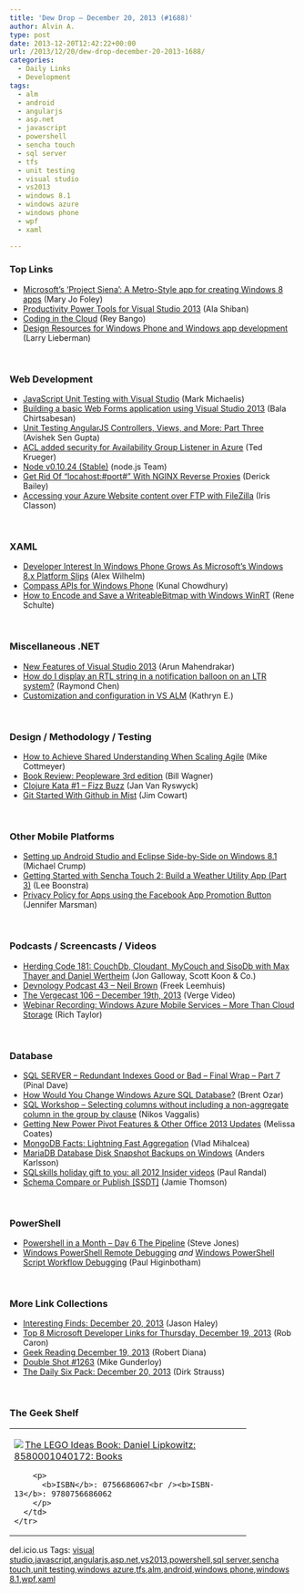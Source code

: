```yaml
---
title: 'Dew Drop – December 20, 2013 (#1688)'
author: Alvin A.
type: post
date: 2013-12-20T12:42:22+00:00
url: /2013/12/20/dew-drop-december-20-2013-1688/
categories:
  - Daily Links
  - Development
tags:
  - alm
  - android
  - angularjs
  - asp.net
  - javascript
  - powershell
  - sencha touch
  - sql server
  - tfs
  - unit testing
  - visual studio
  - vs2013
  - windows 8.1
  - windows azure
  - windows phone
  - wpf
  - xaml

---
```

### <a name="top"></a>Top Links

  * <a href="http://www.zdnet.com/microsofts-project-siena-a-metro-style-app-for-creating-windows-8-apps-7000024507/" target="_blank">Microsoft&#8217;s &#8216;Project Siena&#8217;: A Metro-Style app for creating Windows 8 apps</a> (Mary Jo Foley)
  * <a href="http://blogs.msdn.com/b/visualstudio/archive/2013/12/19/productivity-power-tools-for-visual-studio-2013.aspx" target="_blank">Productivity Power Tools for Visual Studio 2013</a> (Ala Shiban)
  * <a href="http://feedproxy.google.com/~r/nettuts/~3/OTdTBXnJLdQ/" target="_blank">Coding in the Cloud</a> (Rey Bango)
  * <a href="http://blogs.windows.com/windows_phone/b/wpdev/archive/2013/12/19/design-resources-for-windows-phone-and-windows-app-development.aspx" target="_blank">Design Resources for Windows Phone and Windows app development</a> (Larry Lieberman)

&nbsp;

### <a name="web"></a>Web Development

  * <a href="http://visualstudiomagazine.com/articles/2013/12/01/javascript-unit-testing-with-visual-studio.aspx" target="_blank">JavaScript Unit Testing with Visual Studio</a> (Mark Michaelis)
  * <a href="http://blogs.msdn.com/b/webdev/archive/2013/12/19/building-a-basic-web-forms-application-using-visual-studio-2013.aspx" target="_blank">Building a basic Web Forms application using Visual Studio 2013</a> (Bala Chirtsabesan)
  * <a href="http://css.dzone.com/articles/unit-testing-angularjs" target="_blank">Unit Testing AngularJS Controllers, Views, and More: Part Three</a> (Avishek Sen Gupta)
  * <a href="http://blogs.lessthandot.com/index.php/DataMgmt/azure-1/acl-azure-availability-groups" target="_blank">ACL added security for Availability Group Listener in Azure</a> (Ted Krueger)
  * <a href="http://blog.nodejs.org/2013/12/19/node-v0-10-24-stable/" target="_blank">Node v0.10.24 (Stable)</a> (node.js Team)
  * <a href="http://feedproxy.google.com/~r/LosTechies/~3/lm0IGhmwn-w/" target="_blank">Get Rid Of “locahost:#port#” With NGINX Reverse Proxies</a> (Derick Bailey)
  * <a href="http://irisclasson.com/2013/12/19/accessing-your-azure-website-content-over-ftp-with-filezilla/" target="_blank">Accessing your Azure Website content over FTP with FileZilla</a> (Iris Classon)

&nbsp;

### <a name="silverlight"></a>XAML

  * <a href="http://feedproxy.google.com/~r/Techcrunch/~3/iaavx9i-XqA/" target="_blank">Developer Interest In Windows Phone Grows As Microsoft’s Windows 8.x Platform Slips</a> (Alex Wilhelm)
  * <a href="http://feedproxy.google.com/~r/kunal2383/~3/w25wSk9caN0/windows-phone-compass-sensor.html" target="_blank">Compass APIs for Windows Phone</a> (Kunal Chowdhury)
  * <a href="http://kodierer.blogspot.com/2013/12/how-to-encode-and-save-writeablebitmap.html" target="_blank">How to Encode and Save a WriteableBitmap with Windows WinRT</a> (Rene Schulte)

&nbsp;

### <a name="dotnet"></a>Miscellaneous .NET

  * <a href="http://feedproxy.google.com/~r/nmarun/~3/K2jJQpzAeLg/new-features-of-visual-studio-2013.aspx" target="_blank">New Features of Visual Studio 2013</a> (Arun Mahendrakar)
  * <a href="http://blogs.msdn.com/b/oldnewthing/archive/2013/12/19/10483396.aspx" target="_blank">How do I display an RTL string in a notification balloon on an LTR system?</a> (Raymond Chen)
  * <a href="http://blogs.msdn.com/b/visualstudioalm/archive/2013/12/19/customization-and-configuration-in-vs-alm.aspx" target="_blank">Customization and configuration in VS ALM</a> (Kathryn E.)

&nbsp;

### <a name="design"></a>Design / Methodology / Testing

  * <a href="http://feeds.dzone.com/~r/zones/architects/~3/QxkUxVeGYB4/how-achieve-shared" target="_blank">How to Achieve Shared Understanding When Scaling Agile</a> (Mike Cottmeyer)
  * <a href="http://feedproxy.google.com/~r/billwagner/~3/UmEUV6zyWRk/book-review-peopleware-3rd-edition" target="_blank">Book Review: Peopleware 3rd edition</a> (Bill Wagner)
  * <a href="http://feedproxy.google.com/~r/ElegantCode/~3/pvQwgfXDi5k/" target="_blank">Clojure Kata #1 – Fizz Buzz</a> (Jan Van Ryswyck)
  * <a href="http://www.icenium.com/blog/icenium-team-blog/2013/12/19/git-started-with-github-in-mist" target="_blank">Git Started With Github in Mist</a> (Jim Cowart)

&nbsp;

### <a name="mobile"></a>Other Mobile Platforms

  * <a href="http://feedproxy.google.com/~r/MichaelCrump/~3/aiEeW2E8YBw/setting-up-android-studio-and-eclipse-side-by-side-on-windows-8-1" target="_blank">Setting up Android Studio and Eclipse Side-by-Side on Windows 8.1</a> (Michael Crump)
  * <a href="http://feedproxy.google.com/~r/extblog/~3/ah4EwUAJez8/" target="_blank">Getting Started with Sencha Touch 2: Build a Weather Utility App (Part 3)</a> (Lee Boonstra)
  * <a href="http://feedproxy.google.com/~r/JenniferMarsman/~3/cV1HDZPaIX4/privacy-policy-for-apps-using-the-facebook-app-promotion-button.aspx" target="_blank">Privacy Policy for Apps using the Facebook App Promotion Button</a> (Jennifer Marsman)

&nbsp;

### <a name="podcasts"></a>Podcasts / Screencasts / Videos

  * <a href="http://feedproxy.google.com/~r/HerdingCode/~3/4XFcu4EqGsg/" target="_blank">Herding Code 181: CouchDb, Cloudant, MyCouch and SisoDb with Max Thayer and Daniel Wertheim</a> (Jon Galloway, Scott Koon & Co.)
  * <a href="http://feedproxy.google.com/~r/DevnologyPodcast/~3/1DGnkWjpmys/249-devnology-podcast-043-neil-brown" target="_blank">Devnology Podcast 43 &#8211; Neil Brown</a> (Freek Leemhuis)
  * <a href="http://www.theverge.com/2013/12/19/5228414/the-vergecast-106-december-19th-2013" target="_blank">The Vergecast 106 &#8211; December 19th, 2013</a> (Verge Video)
  * <a href="http://blog.xamarin.com/webinar-recording-windows-azure-mobile-services-more-than-cloud-storage/" target="_blank">Webinar Recording: Windows Azure Mobile Services – More Than Cloud Storage</a> (Rich Taylor)

&nbsp;

### <a name="sql"></a>Database

  * <a href="http://blog.sqlauthority.com/2013/12/20/sql-server-redundant-indexes-good-or-bad-final-wrap-part-7/" target="_blank">SQL SERVER – Redundant Indexes Good or Bad – Final Wrap – Part 7</a> (Pinal Dave)
  * <a href="http://feedproxy.google.com/~r/BrentOzar-SqlServerDba/~3/HFdNztmJj_4/" target="_blank">How Would You Change Windows Azure SQL Database?</a> (Brent Ozar)
  * <a href="http://www.i-programmer.info/programming/database/6730-sql-workshop-selecting-columns-without-including-a-non-aggregate-column-in-the-group-by-clause.html" target="_blank">SQL Workshop &#8211; Selecting columns without including a non-aggregate column in the group by clause</a> (Nikos Vaggalis)
  * <a href="http://feedproxy.google.com/~r/SqlChick-MelissaCoates/~3/gC07vIRtTcw/getting-new-power-pivot-features-other-office-2013-updates.html" target="_blank">Getting New Power Pivot Features & Other Office 2013 Updates</a> (Melissa Coates)
  * <a href="http://java.dzone.com/articles/mongodb-facts-lightning-fast" target="_blank">MongoDB Facts: Lightning Fast Aggregation</a> (Vlad Mihalcea)
  * <a href="http://java.dzone.com/articles/mariadb-database-disk-snapshot" target="_blank">MariaDB Database Disk Snapshot Backups on Windows</a> (Anders Karlsson)
  * <a href="http://feedproxy.google.com/~r/PaulSRandal/~3/jjLcHTCzF2A/" target="_blank">SQLskills holiday gift to you: all 2012 Insider videos</a> (Paul Randal)
  * <a href="http://feedproxy.google.com/~r/jamiet/~3/98VrNqvofKE/schema-compare-or-publish-ssdt.aspx" target="_blank">Schema Compare or Publish [SSDT]</a> (Jamie Thomson)

&nbsp;

### <a name="ps"></a>PowerShell

  * <a href="http://www.sqlservercentral.com/blogs/steve_jones/2013/12/19/powershell-in-a-month-day-6-the-pipeline/" target="_blank">Powershell in a Month – Day 6 The Pipeline</a> (Steve Jones)
  * <a href="http://blogs.msdn.com/b/powershell/archive/2013/12/19/windows-powershell-remote-debugging.aspx" target="_blank">Windows PowerShell Remote Debugging</a> _and_ <a href="http://blogs.msdn.com/b/powershell/archive/2013/12/19/windows-powershell-script-workflow-debugging.aspx" target="_blank">Windows PowerShell Script Workflow Debugging</a> (Paul Higinbotham)

&nbsp;

### <a name="links"></a>More Link Collections

  * <a href="http://jasonhaley.com/blog/post/2013/12/20/Interesting-Finds-December-20-2013.aspx" target="_blank">Interesting Finds: December 20, 2013</a> (Jason Haley)
  * <a href="http://blogs.msdn.com/b/robcaron/archive/2013/12/19/top-8-microsoft-developer-links-for-thursday-december-19-2013.aspx" target="_blank">Top 8 Microsoft Developer Links for Thursday, December 19, 2013</a> (Rob Caron)
  * <a href="http://feeds.regulargeek.com/~r/RegularGeek/~3/2xA9_wRqIvY/" target="_blank">Geek Reading December 19, 2013</a> (Robert Diana)
  * <a href="http://afreshcup.com/home/2013/12/20/double-shot-1263.html" target="_blank">Double Shot #1263</a> (Mike Gunderloy)
  * <a href="http://feeds.feedblitz.com/~/52612758/0/dirkstrauss~The-Daily-Six-Pack-December" target="_blank">The Daily Six Pack: December 20, 2013</a> (Dirk Strauss)

&nbsp;

### <a name="shelf"></a>The Geek Shelf

<div id="scid:7dc1bd33-94bd-46fd-a20b-0131235bcd47:414730b4-6b26-4099-b3e4-6288acd60ecc" class="wlWriterEditableSmartContent" style="float: none; padding-bottom: 0px; padding-top: 0px; padding-left: 0px; margin: 0px; display: inline; padding-right: 0px">
  <table cellspacing="0" cellpadding="2" width="400" border="0" unselectable="on">
    <tr>
      <td valign="top" width="400">
        <p>
          <a title="The LEGO Ideas Book: Daniel Lipkowitz: 8580001040172: Books" href="http://www.amazon.com/exec/obidos/ASIN/0756686067/alvinashcraft-20"><img data-recalc-dims="1" decoding="async" src="https://i0.wp.com/images.amazon.com/images/P/0756686067.01.MZZZZZZZ.jpg?w=660" border="0" align="left" style="float:left" />The LEGO Ideas Book: Daniel Lipkowitz: 8580001040172: Books</a>
        </p>
        
        <p>
          <b>ISBN</b>: 0756686067<br /><b>ISBN-13</b>: 9780756686062
        </p>
      </td>
    </tr>
  </table>
</div>

<div id="scid:0767317B-992E-4b12-91E0-4F059A8CECA8:1d0628cf-e40e-4372-b27b-d2d4f5559415" class="wlWriterEditableSmartContent" style="float: none; padding-bottom: 0px; padding-top: 0px; padding-left: 0px; margin: 0px; display: inline; padding-right: 0px">
  del.icio.us Tags: <a href="http://del.icio.us/popular/visual+studio" rel="tag">visual studio</a>,<a href="http://del.icio.us/popular/javascript" rel="tag">javascript</a>,<a href="http://del.icio.us/popular/angularjs" rel="tag">angularjs</a>,<a href="http://del.icio.us/popular/asp.net" rel="tag">asp.net</a>,<a href="http://del.icio.us/popular/vs2013" rel="tag">vs2013</a>,<a href="http://del.icio.us/popular/powershell" rel="tag">powershell</a>,<a href="http://del.icio.us/popular/sql+server" rel="tag">sql server</a>,<a href="http://del.icio.us/popular/sencha+touch" rel="tag">sencha touch</a>,<a href="http://del.icio.us/popular/unit+testing" rel="tag">unit testing</a>,<a href="http://del.icio.us/popular/windows+azure" rel="tag">windows azure</a>,<a href="http://del.icio.us/popular/tfs" rel="tag">tfs</a>,<a href="http://del.icio.us/popular/alm" rel="tag">alm</a>,<a href="http://del.icio.us/popular/android" rel="tag">android</a>,<a href="http://del.icio.us/popular/windows+phone" rel="tag">windows phone</a>,<a href="http://del.icio.us/popular/windows+8.1" rel="tag">windows 8.1</a>,<a href="http://del.icio.us/popular/wpf" rel="tag">wpf</a>,<a href="http://del.icio.us/popular/xaml" rel="tag">xaml</a>
</div>